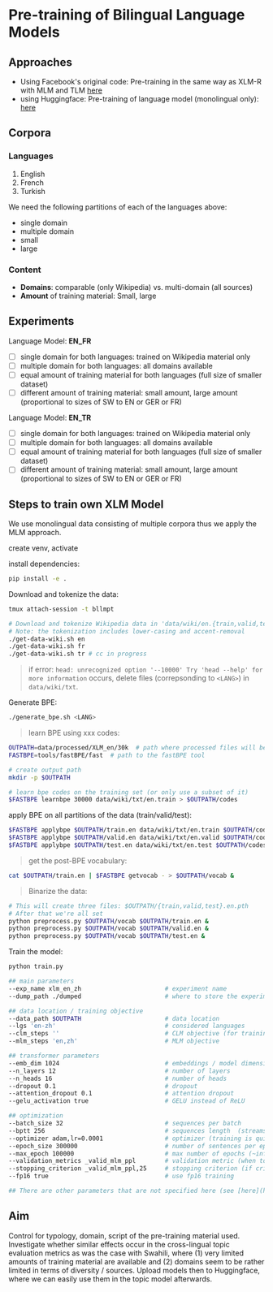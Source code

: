 # Pre-training of Bilingual Language Models

## Approaches

- Using Facebook's original code: Pre-training in the same way as XLM-R with MLM and TLM [here](https://github.com/facebookresearch/xlm#train-your-own-xlm-model-with-mlm-or-mlmtlm)
- using Huggingface: Pre-training of language model (monolingual only): [here](https://huggingface.co/blog/how-to-train)

## Corpora

### Languages

1. English
2. French
3. Turkish

We need the following partitions of each of the languages above:

- single domain
- multiple domain
- small
- large

### Content

- **Domains**: comparable (only Wikipedia) vs. multi-domain (all sources)
- **Amount** of training material: Small, large

## Experiments

Language Model: **EN_FR**

- [ ] single domain for both languages: trained on Wikipedia material only
- [ ] multiple domain for both languages: all domains available
- [ ] equal amount of training material for both languages (full size of smaller dataset)
- [ ] different amount of training material: small amount, large amount (proportional to sizes of SW to EN or GER or FR)

Language Model: **EN_TR**

- [ ] single domain for both languages: trained on Wikipedia material only
- [ ] multiple domain for both languages: all domains available
- [ ] equal amount of training material for both languages (full size of smaller dataset)
- [ ] different amount of training material: small amount, large amount (proportional to sizes of SW to EN or GER or FR)

## Steps to train own XLM Model

We use monolingual data consisting of multiple corpora thus we apply the MLM approach.

create venv, activate

install dependencies:

```bash
pip install -e .
```

Download and tokenize the data:

```bash
tmux attach-session -t bllmpt

# Download and tokenize Wikipedia data in 'data/wiki/en.{train,valid,test}'
# Note: the tokenization includes lower-casing and accent-removal
./get-data-wiki.sh en
./get-data-wiki.sh fr
./get-data-wiki.sh tr # cc in progress
```

> if error: `head: unrecognized option '--10000'
> Try 'head --help' for more information` occurs, delete files (correpsonding to `<LANG>`) in `data/wiki/txt`.

Generate BPE:

```bash
./generate_bpe.sh <LANG>
```

> learn BPE using xxx codes:

```bash
OUTPATH=data/processed/XLM_en/30k  # path where processed files will be stored
FASTBPE=tools/fastBPE/fast  # path to the fastBPE tool

# create output path
mkdir -p $OUTPATH

# learn bpe codes on the training set (or only use a subset of it)
$FASTBPE learnbpe 30000 data/wiki/txt/en.train > $OUTPATH/codes
```

apply BPE on all partitions of the data (train/valid/test):

```bash
$FASTBPE applybpe $OUTPATH/train.en data/wiki/txt/en.train $OUTPATH/codes &
$FASTBPE applybpe $OUTPATH/valid.en data/wiki/txt/en.valid $OUTPATH/codes &
$FASTBPE applybpe $OUTPATH/test.en data/wiki/txt/en.test $OUTPATH/codes &
```

> get the post-BPE vocabulary:

```bash
cat $OUTPATH/train.en | $FASTBPE getvocab - > $OUTPATH/vocab &
```

> Binarize the data:

```bash
# This will create three files: $OUTPATH/{train,valid,test}.en.pth
# After that we're all set
python preprocess.py $OUTPATH/vocab $OUTPATH/train.en &
python preprocess.py $OUTPATH/vocab $OUTPATH/valid.en &
python preprocess.py $OUTPATH/vocab $OUTPATH/test.en &
```

Train the model:

```bash
python train.py

## main parameters
--exp_name xlm_en_zh                       # experiment name
--dump_path ./dumped                       # where to store the experiment

## data location / training objective
--data_path $OUTPATH                       # data location
--lgs 'en-zh'                              # considered languages
--clm_steps ''                             # CLM objective (for training GPT-2 models)
--mlm_steps 'en,zh'                        # MLM objective

## transformer parameters
--emb_dim 1024                             # embeddings / model dimension (2048 is big, reduce if only 16Gb of GPU memory)
--n_layers 12                              # number of layers
--n_heads 16                               # number of heads
--dropout 0.1                              # dropout
--attention_dropout 0.1                    # attention dropout
--gelu_activation true                     # GELU instead of ReLU

## optimization
--batch_size 32                            # sequences per batch
--bptt 256                                 # sequences length  (streams of 256 tokens)
--optimizer adam,lr=0.0001                 # optimizer (training is quite sensitive to this parameter)
--epoch_size 300000                        # number of sentences per epoch
--max_epoch 100000                         # max number of epochs (~infinite here)
--validation_metrics _valid_mlm_ppl        # validation metric (when to save the best model)
--stopping_criterion _valid_mlm_ppl,25     # stopping criterion (if criterion does not improve 25 times)
--fp16 true                                # use fp16 training

## There are other parameters that are not specified here (see [here](https://github.com/facebookresearch/XLM/blob/master/train.py#L24-L198)).
```

## Aim

Control for typology, domain, script of the pre-training material used. Investigate whether similar effects occur in the cross-lingual topic evaluation metrics as was the case with Swahili, where (1) very limited amounts of training material are available and (2) domains seem to be rather limited in terms of diversity / sources. Upload models then to Huggingface, where we can easily use them in the topic model afterwards.
